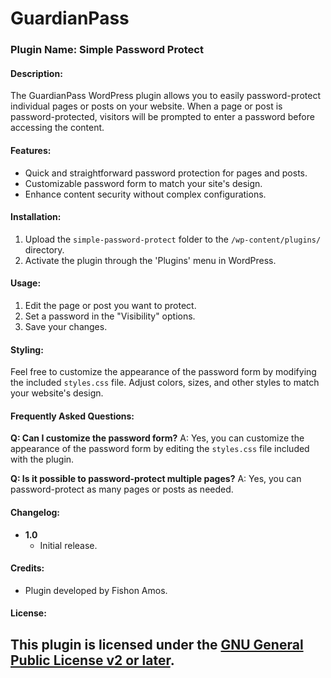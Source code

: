 # GuardianPass
### Plugin Name: Simple Password Protect

#### Description:
The GuardianPass WordPress plugin allows you to easily password-protect individual pages or posts on your website. When a page or post is password-protected, visitors will be prompted to enter a password before accessing the content.

#### Features:
- Quick and straightforward password protection for pages and posts.
- Customizable password form to match your site's design.
- Enhance content security without complex configurations.

#### Installation:
1. Upload the `simple-password-protect` folder to the `/wp-content/plugins/` directory.
2. Activate the plugin through the 'Plugins' menu in WordPress.

#### Usage:
1. Edit the page or post you want to protect.
2. Set a password in the "Visibility" options.
3. Save your changes.

#### Styling:
Feel free to customize the appearance of the password form by modifying the included `styles.css` file. Adjust colors, sizes, and other styles to match your website's design.

#### Frequently Asked Questions:
**Q: Can I customize the password form?**
A: Yes, you can customize the appearance of the password form by editing the `styles.css` file included with the plugin.

**Q: Is it possible to password-protect multiple pages?**
A: Yes, you can password-protect as many pages or posts as needed.

#### Changelog:
- **1.0**
  - Initial release.

#### Credits:
- Plugin developed by Fishon Amos.

#### License:
This plugin is licensed under the [GNU General Public License v2 or later](https://www.gnu.org/licenses/gpl-2.0.html).
---
